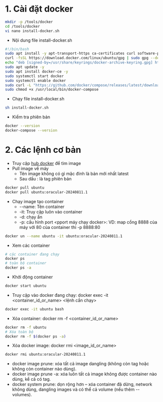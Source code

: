 # 1. Cài đặt docker

``` sh
mkdir -p /tools/docker
cd /tools/docker
vi nano install-docker.sh
```

- Nội dung file install-docker.sh

``` install-docker.sh
#!/bin/bash
sudo apt install -y apt-transport-https ca-certificates curl software-properties-common
curl -fsSL https://download.docker.com/linux/ubuntu/gpg | sudo gpg --dearmor -o /usr/share/keyrings/docker-archive-keyring.gpg
echo "deb [signed-by=/usr/share/keyrings/docker-archive-keyring.gpg] https://download.docker.com/linux/ubuntu $(lsb_release -cs) stable" | sudo tee /etc/apt/sources.list.d/docker.list > /dev/null
sudo apt update -y
sudo apt install docker-ce -y
sudo systemctl start docker
sudo systemctl enable docker
sudo curl -L "https://github.com/docker/compose/releases/latest/download/docker-compose-$(uname -s)-$(uname -m)" -o /usr/local/bin/docker-compose
sudo chmod +x /usr/local/bin/docker-compose
```

- Chạy file install-docker.sh

``` sh
sh install-docker.sh
```

- Kiểm tra phiên bản

``` sh
docker --version
docker-compose --version
```

# 2. Các lệnh cơ bản

- Truy cập [hub docker](https://hub.docker.com/) để tìm image
- Pull image về máy
  - Tên image không có gì mặc đinh là bản mới nhất latest
  - Sau dấu : là tag phiên bản

``` sh
docker pull ubuntu
docker pull ubuntu:oracular-20240811.1
```

- Chạy image tạo container
  - --name: Tên container
  - -it: Truy cập luôn vào container
  - -d: chạy ẩn
  - -p: cấu hình port <pport máy chạy docker>:<port trong container> VD: map cổng 8888 của máy với 80 của container thì -p 8888:80

``` sh
docker un --name ubuntu -it ubuntu:oracular-20240811.1
```

- Xem các container

``` sh
# các container đang chạy
docker ps
# toàn bộ container
docker ps -a
```

- Khởi động container

``` sh
docker start ubuntu
```

- Truy cập vào docker đang chạy: docker exec -it <container_id_or_name> <lệnh cần chạy>

``` sh
docker exec -it ubuntu bash
```

- Xóa container: docker rm -f <container_id_or_name>

``` sh
docker rm -f ubuntu
# Xóa toàn bộ
docker rm -f $(docker ps -a)
```

- Xóa docker image: docker rmi <image_id_or_name>

``` sh
docker rmi ubuntu:oracular-20240811.1
```

- docker image prune: xóa tất cả image dangling (không còn tag hoặc không còn container nào dùng).
- docker image prune -a: xóa luôn tất cả image không được container nào dùng, kể cả có tag.
- docker system prune: dọn rộng hơn – xóa container đã dừng, network không dùng, dangling images và có thể cả volume (nếu thêm --volumes).
